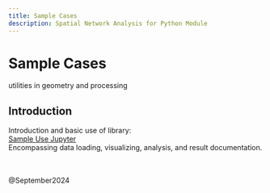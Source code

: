 ```yaml
---
title: Sample Cases
description: Spatial Network Analysis for Python Module
---
```


# Sample Cases

utilities in geometry and processing

## Introduction

Introduction and basic use of library:<br>
<u>[Sample Use Jupyter](https://github.com/kevinsutjijadi/SNAPyDocs/tree/main/Samples/00_Introduction.ipynb)</u>
<br>Encompassing data loading, visualizing, analysis, and result documentation.


<br><br>
@September2024
